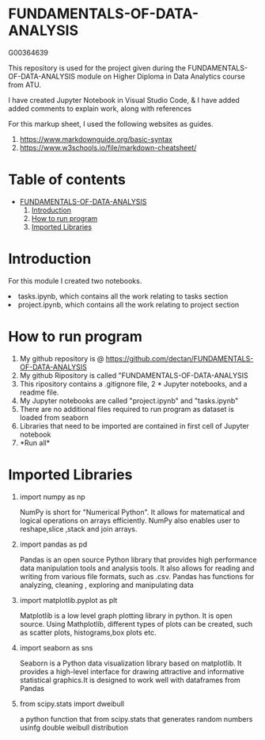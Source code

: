 # FUNDAMENTALS-OF-DATA-ANALYSIS

<p>G00364639</p>
<p>This repository is used for the project given during the FUNDAMENTALS-OF-DATA-ANALYSIS module on Higher Diploma in Data Analytics course from ATU.</p>

<p>I have created Jupyter Notebook in Visual Studio Code, & I have added added comments to explain work, along with references<br>

<p>For this markup sheet, I used the following websites as guides.<br>

<ol>
<li><a href="#">https://www.markdownguide.org/basic-syntax</a></li>
<li><a href="#">https://www.w3schools.io/file/markdown-cheatsheet/</a></li></p>
</ol>

# **Table of contents**
* [FUNDAMENTALS-OF-DATA-ANALYSIS](FUNDAMENTALS-OF-DATA-ANALYSIS)
    1. [Introduction](#Introduction)
    2. [How to run program](#How-to-run-program)
    3. [Imported Libraries](#Imported-Libraries)

# Introduction #
<p>For this module I created two notebooks.</p>

<p>
<li>tasks.ipynb, which contains all the work relating to tasks section</li>
<li>project.ipynb, which contains all the work relating to project section</li>
</p>

# How to run program #
<ol>
<li> My github repository is @ <a href="#">https://github.com/dectan/FUNDAMENTALS-OF-DATA-ANALYSIS</a></li>
<li> My github Ripository is called "FUNDAMENTALS-OF-DATA-ANALYSIS</li>
<li> This ripository contains a .gitignore file, 2 *  Jupyter notebooks, and a readme file. </li>   
<li> My Jupyter notebooks are called "project.ipynb" and "tasks.ipynb"</li> 
<li> There are no additional files required to run program as dataset is loaded from seaborn</a></li>
<li> Libraries that need to be imported are contained in first cell of Jupyter notebook </li> 
<li> *Run all*</li> 
</ol>

# Imported Libraries #

<ol>
<li>import numpy as np</li>
<p> NumPy is short for "Numerical Python". It allows for matematical and logical operations on arrays efficiently. NumPy also enables user to reshape,slice ,stack and join arrays.</p>
<li>import pandas as pd</li>
<p>Pandas is an open source Python library that provides high performance data manipulation tools and analysis tools. It also allows for reading and writing from various file formats, such as .csv. Pandas has functions for analyzing, cleaning , exploring and manipulating data</p>
<li>import matplotlib.pyplot as plt</li>
<p>Matplotlib is a low level graph plotting library in python. It is open source. Using Mathplotlib, different types of plots can be created, such as scatter plots, histograms,box plots etc.</p>
<li>import seaborn as sns</li>
<p>Seaborn is a Python data visualization library based on matplotlib. It provides a high-level interface for drawing attractive and informative statistical graphics.It is designed to work well with dataframes from Pandas
<li>from scipy.stats import dweibull</li>
<p> a python function that from scipy.stats that generates random numbers usinfg double weibull distribution</p>
</ol>


